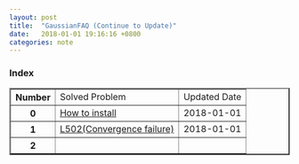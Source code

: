 ```yaml
---
layout: post
title:  "GaussianFAQ (Continue to Update)"
date:   2018-01-01 19:16:16 +0800
categories: note
---
```





### Index
<body>
<table border="2">
    <tr>
        <th>Number</th>
        <td>Solved Problem</td>
        <td>Updated Date</td>
    </tr>
    <tr>
        <th>0</th>
        <td>
            <a href="https://github.com/LiuGaoyong/Gaussian-FAQ/blob/master/0-How_to_install.md">How to install</a>
        </td>
        <td>2018-01-01</td>
    </tr>
    <tr>
        <th>1</th>
        <td>
            <a href="https://github.com/LiuGaoyong/Gaussian-FAQ/blob/master/1-l502_error.md">L502(Convergence failure)</a>
        </td>
        <td>2018-01-01</td>
    </tr>
    <tr>
        <th>2</th>
        <td>  </td>
        <td>  </td>
    </tr>
  </table>


